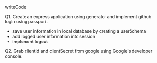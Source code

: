 writeCode

Q1. Create an express application using generator and implement github login using passport.



















- save user information in local database by creating a userSchema
- add logged user information into session
- implement logout

Q2. Grab clientId and clientSecret from google using Google's developer console.

